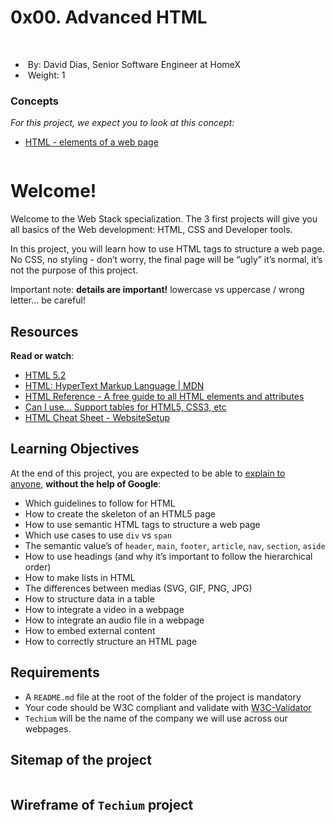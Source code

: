 <h1 class="gap">0x00. Advanced HTML</h1>
<div data-react-class="tags/Tags" data-react-props="{&quot;tags&quot;:[]}" data-react-cache-id="tags/Tags-0">&nbsp;</div>
<div data-react-class="projects/ProjectMetadata" data-react-props="{&quot;metadata&quot;:{&quot;author&quot;:&quot;David Dias, Senior Software Engineer at HomeX&quot;,&quot;weight&quot;:1}}" data-react-cache-id="projects/ProjectMetadata-0">
<ul id="project-metadata" class="list-group metadata">
<li class="list-group-item">&nbsp;By:&nbsp;David Dias, Senior Software Engineer at HomeX</li>
<li class="list-group-item">&nbsp;Weight:&nbsp;1</li>
</ul>
</div>
<div class="panel panel-default">
<div class="panel-heading">
<h3 class="panel-title">Concepts</h3>
</div>
<div class="panel-body">
<p><em>For this project, we expect you to look at this concept:</em></p>
<ul>
<li><a href="https://intranet.hbtn.io/concepts/139">HTML - elements of a web page</a></li>
</ul>
</div>
</div>
<div id="project-description" class="panel panel-default">
<div class="panel-body">
<p><img src="https://holbertonintranet.s3.amazonaws.com/uploads/medias/2019/12/5d9e347964a9cc0e3e24.jpg?X-Amz-Algorithm=AWS4-HMAC-SHA256&amp;X-Amz-Credential=AKIARDDGGGOU5BHMTQX4%2F20221128%2Fus-east-1%2Fs3%2Faws4_request&amp;X-Amz-Date=20221128T154758Z&amp;X-Amz-Expires=86400&amp;X-Amz-SignedHeaders=host&amp;X-Amz-Signature=4dda8a8a1e46f19989db19f929f025ad203f4f1224ab60460d9c50a4d11f1702" alt="" /></p>
<h1>Welcome!</h1>
<p>Welcome to the Web Stack specialization. The 3 first projects will give you all basics of the Web development: HTML, CSS and Developer tools.</p>
<p>In this project, you will learn how to use HTML tags to structure a web page. No CSS, no styling - don&rsquo;t worry, the final page will be &ldquo;ugly&rdquo; it&rsquo;s normal, it&rsquo;s not the purpose of this project.</p>
<p>Important note:&nbsp;<strong>details are important!</strong>&nbsp;lowercase vs uppercase / wrong letter&hellip; be careful!</p>
<h2>Resources</h2>
<p><strong>Read or watch</strong>:</p>
<ul>
<li><a title="HTML 5.2" href="https://intranet.hbtn.io/rltoken/AKm0mnarEXhxgDD9q987eQ" target="_blank">HTML 5.2</a></li>
<li><a title="HTML: HyperText Markup Language | MDN" href="https://intranet.hbtn.io/rltoken/M-CcOLx8YG8znnc4qxSscg" target="_blank">HTML: HyperText Markup Language | MDN</a></li>
<li><a title="HTML Reference - A free guide to all HTML elements and attributes" href="https://intranet.hbtn.io/rltoken/5O-P-PsGJ5tXOOmKZwTNvg" target="_blank">HTML Reference - A free guide to all HTML elements and attributes</a></li>
<li><a title="Can I use... Support tables for HTML5, CSS3, etc" href="https://intranet.hbtn.io/rltoken/qonyw8QCI9Bf8jjiib9tug" target="_blank">Can I use&hellip; Support tables for HTML5, CSS3, etc</a></li>
<li><a title="HTML Cheat Sheet - WebsiteSetup" href="https://intranet.hbtn.io/rltoken/IL-IEL5JBB6FuDME5oZNRQ" target="_blank">HTML Cheat Sheet - WebsiteSetup</a></li>
</ul>
<h2>Learning Objectives</h2>
<p>At the end of this project, you are expected to be able to&nbsp;<a title="explain to anyone" href="https://intranet.hbtn.io/rltoken/kyxbh98fTHwH4_uXvwTqdA" target="_blank">explain to anyone</a>,&nbsp;<strong>without the help of Google</strong>:</p>
<ul>
<li>Which guidelines to follow for HTML</li>
<li>How to create the skeleton of an HTML5 page</li>
<li>How to use semantic HTML tags to structure a web page</li>
<li>Which use cases to use&nbsp;<code>div</code>&nbsp;vs&nbsp;<code>span</code></li>
<li>The semantic value&rsquo;s of&nbsp;<code>header</code>,&nbsp;<code>main</code>,&nbsp;<code>footer</code>,&nbsp;<code>article</code>,&nbsp;<code>nav</code>,&nbsp;<code>section</code>,&nbsp;<code>aside</code></li>
<li>How to use headings (and why it&rsquo;s important to follow the hierarchical order)</li>
<li>How to make lists in HTML</li>
<li>The differences between medias (SVG, GIF, PNG, JPG)</li>
<li>How to structure data in a table</li>
<li>How to integrate a video in a webpage</li>
<li>How to integrate an audio file in a webpage</li>
<li>How to embed external content</li>
<li>How to correctly structure an HTML page</li>
</ul>
<h2>Requirements</h2>
<ul>
<li>A&nbsp;<code>README.md</code>&nbsp;file at the root of the folder of the project is mandatory</li>
<li>Your code should be W3C compliant and validate with&nbsp;<a title="W3C-Validator" href="https://intranet.hbtn.io/rltoken/Iz2PnqOHp2Au30Jb6c-E0w" target="_blank">W3C-Validator</a></li>
<li><code>Techium</code>&nbsp;will be the name of the company we will use across our webpages.</li>
</ul>
<h2>Sitemap of the project</h2>
<p><img src="https://holbertonintranet.s3.amazonaws.com/uploads/medias/2020/4/4dec2ba9d84a0a55355b1c1e2de4c57854a2d35a.png?X-Amz-Algorithm=AWS4-HMAC-SHA256&amp;X-Amz-Credential=AKIARDDGGGOU5BHMTQX4%2F20221128%2Fus-east-1%2Fs3%2Faws4_request&amp;X-Amz-Date=20221128T154758Z&amp;X-Amz-Expires=86400&amp;X-Amz-SignedHeaders=host&amp;X-Amz-Signature=0ffb2362042f6515fdfab1e8dae394cb8751ffc8a90a199c88f0f47722294f7f" alt="" /></p>
<h2>Wireframe of&nbsp;<code>Techium</code>&nbsp;project</h2>
<p><img src="https://holbertonintranet.s3.amazonaws.com/uploads/medias/2020/4/3e4f9e2b3cb73d1768229e086f5da35337be5c6c.png?X-Amz-Algorithm=AWS4-HMAC-SHA256&amp;X-Amz-Credential=AKIARDDGGGOU5BHMTQX4%2F20221128%2Fus-east-1%2Fs3%2Faws4_request&amp;X-Amz-Date=20221128T154758Z&amp;X-Amz-Expires=86400&amp;X-Amz-SignedHeaders=host&amp;X-Amz-Signature=96ca09df7724d10edd487b92704d31053412920b118c8e4505b9a6c8a504fbd4" alt="" /></p>
</div>
</div>